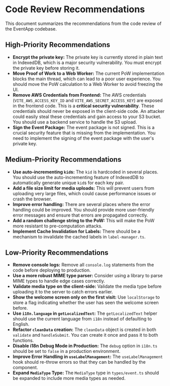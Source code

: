 
# Code Review Recommendations

This document summarizes the recommendations from the code review of the EventApp codebase.

## High-Priority Recommendations

*   **Encrypt the private key:** The private key is currently stored in plain text in IndexedDB, which is a major security vulnerability. You must encrypt the private key before storing it.
*   **Move Proof of Work to a Web Worker:** The current PoW implementation blocks the main thread, which can lead to a poor user experience. You should move the PoW calculation to a Web Worker to avoid freezing the UI.
*   **Remove AWS Credentials from Frontend:** The AWS credentials (`VITE_AWS_ACCESS_KEY_ID` and `VITE_AWS_SECRET_ACCESS_KEY`) are exposed in the frontend code. This is a **critical security vulnerability**. These credentials should never be exposed in the client-side code. An attacker could easily steal these credentials and gain access to your S3 bucket. You should use a backend service to handle the S3 upload.
*   **Sign the Event Package:** The event package is not signed. This is a crucial security feature that is missing from the implementation. You need to implement the signing of the event package with the user's private key.

## Medium-Priority Recommendations

*   **Use auto-incrementing `kid`s:** The `kid` is hardcoded in several places. You should use the auto-incrementing feature of IndexedDB to automatically generate unique `kid`s for each key pair.
*   **Add a file size limit for media uploads:** This will prevent users from uploading very large files, which could cause performance issues or crash the browser.
*   **Improve error handling:** There are several places where the error handling could be improved. You should provide more user-friendly error messages and ensure that errors are propagated correctly.
*   **Add a random challenge string to the PoW:** This will make the PoW more resistant to pre-computation attacks.
*   **Implement Cache Invalidation for Labels:** There should be a mechanism to invalidate the cached labels in `label-manager.ts`.

## Low-Priority Recommendations

*   **Remove console logs:** Remove all `console.log` statements from the code before deploying to production.
*   **Use a more robust MIME type parser:** Consider using a library to parse MIME types to handle edge cases correctly.
*   **Validate media type on the client-side:** Validate the media type before uploading it to the server to catch errors earlier.
*   **Show the welcome screen only on the first visit:** Use `localStorage` to store a flag indicating whether the user has seen the welcome screen before.
*   **Use `i18n.language` in `getLocalizedText`:** The `getLocalizedText` helper should use the current language from `i18n` instead of defaulting to English.
*   **Refactor `cleanData` creation:** The `cleanData` object is created in both `validate` and `handleSubmit`. You can create it once and pass it to both functions.
*   **Disable i18n Debug Mode in Production:** The `debug` option in `i18n.ts` should be set to `false` in a production environment.
*   **Improve Error Handling in `useLabelManagement`:** The `useLabelManagement` hook should re-throw errors so that they can be handled by the component.
*   **Expand `MediaType` Type:** The `MediaType` type in `types/event.ts` should be expanded to include more media types as needed.
